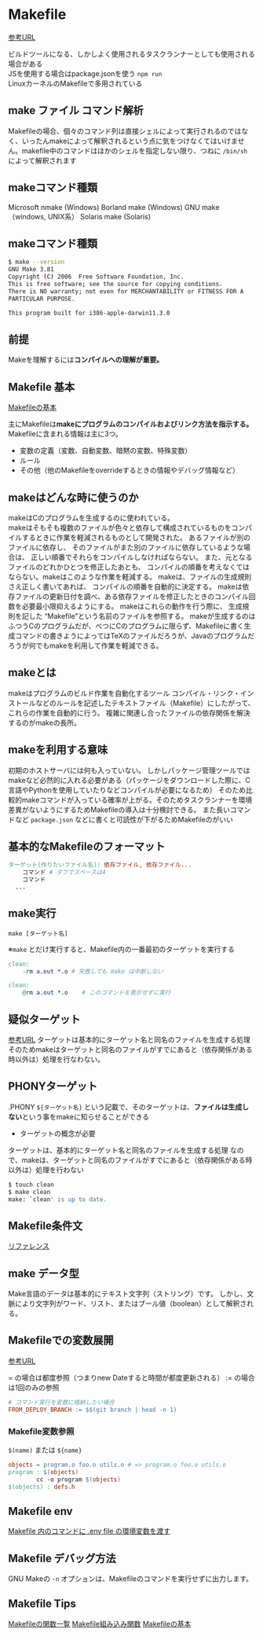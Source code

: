 # Makefile

[参考URL](http://masahir0y.blogspot.com/2012/02/linuxmakefile-4.html)  

ビルドツールになる、しかしよく使用されるタスクランナーとしても使用される場合がある  
JSを使用する場合はpackage.jsonを使う `npm run`  
LinuxカーネルのMakefileで多用されている

## make ファイル コマンド解析

Makefileの場合、個々のコマンド列は直接シェルによって実行されるのではなく、いったんmakeによって解釈されるという点に気をつけなくてはいけません。makefile中のコマンドはほかのシェルを指定しない限り、つねに `/bin/sh` によって解釈されます

## makeコマンド種類

Microsoft nmake (Windows)
Borland make (Windows)
GNU make（windows, UNIX系）
Solaris make (Solaris)

## makeコマンド種類

```sh
$ make --version
GNU Make 3.81
Copyright (C) 2006  Free Software Foundation, Inc.
This is free software; see the source for copying conditions.
There is NO warranty; not even for MERCHANTABILITY or FITNESS FOR A
PARTICULAR PURPOSE.

This program built for i386-apple-darwin11.3.0
```

## 前提

Makeを理解するには**コンパイルへの理解が重要。**

## Makefile 基本

[Makefileの基本](https://zenn.dev/keitean/articles/aaef913b433677)

主にMakefileは**makeにプログラムのコンパイルおよびリンク方法を指示する。**
Makefileに含まれる情報は主に3つ。

- 変数の定義（変数、自動変数、暗黙の変数、特殊変数）
- ルール
- その他（他のMakefileをoverrideするときの情報やデバッグ情報など）

## makeはどんな時に使うのか

makeはCのプログラムを生成するのに使われている。  
makeはそもそも複数のファイルが色々と依存して構成されているものをコンパイルするときに作業を軽減されるものとして開発された。
あるファイルが別のファイルに依存し、 そのファイルがまた別のファイルに依存しているような場合は、 正しい順番でそれらをコンパイルしなければならない。 また、元となるファイルのどれかひとつを修正したあとも、 コンパイルの順番を考えなくてはならない。makeはこのような作業を軽減する。
makeは、ファイルの生成規則さえ正しく書いてあれば、 コンパイルの順番を自動的に決定する。
makeは依存ファイルの更新日付を調べ、ある依存ファイルを修正したときのコンパイル回数を必要最小限抑えるようにする。
makeはこれらの動作を行う際に、 生成規則を記した “Makefile”という名前のファイルを参照する。
makeが生成するのはふつうCのプログラムだが、べつにCのプログラムに限らず、Makefileに書く生成コマンドの書きようによってはTeXのファイルだろうが、Javaのプログラムだろうが何でもmakeを利用して作業を軽減できる。

## makeとは

makeはプログラムのビルド作業を自動化するツール
コンパイル・リンク・インストールなどのルールを記述したテキストファイル（Makefile）にしたがって、これらの作業を自動的に行う。
複雑に関連し合ったファイルの依存関係を解決するのがmakeの長所。

## makeを利用する意味

初期のホストサーバには何も入っていない。
しかしパッケージ管理ツールではmakeなど必然的に入れる必要がある（パッケージをダウンロードした際に、C言語やPythonを使用していたりなどコンパイルが必要になるため）
そのため比較的makeコマンドが入っている確率が上がる。そのためタスクランナーを環境差異がないようにするためMakefileの導入は十分検討できる。
また長いコマンドなど `package.json` などに書くと可読性が下がるためMakefileのがいい

## 基本的なMakefileのフォーマット

```makefile
ターゲット(作りたいファイル名): 依存ファイル, 依存ファイル...
    コマンド # タブでスペースは4
    コマンド
  ...
```

## make実行

`make [ターゲット名]`

※`make` とだけ実行すると、Makefile内の一番最初のターゲットを実行する

```Makefile
clean:
    -rm a.out *.o # 失敗しても make は中断しない

clean:
    @rm a.out *.o    # このコマンドを表示せずに実行

```

## 疑似ターゲット

[参考URL](https://yu-nix.com/archives/makefile-phony/)
ターゲットは基本的にターゲット名と同名のファイルを生成する処理
そのためmakeはターゲットと同名のファイルがすでにあると（依存関係がある時以外は）処理を行なわない。

## PHONYターゲット

.PHONY `${ターゲット名}` という記載で、そのターゲットは、**ファイルは生成しない**という事をmakeに知らせることができる

- ターゲットの概念が必要

ターゲットは、基本的にターゲット名と同名のファイルを生成する処理
なので、makeは、ターゲットと同名のファイルがすでにあると（依存関係がある時以外は）処理を行わない

```sh
$ touch clean
$ make clean
make: `clean' is up to date.
```

## Makefile条件文

[リファレンス](http://quruli.ivory.ne.jp/document/make_3.79.1/make-jp_6.html)

## make データ型

Make言語のデータは基本的にテキスト文字列（ストリング）です。
しかし、文脈により文字列がワード、リスト、またはブール値（boolean）として解釈される。

## Makefileでの変数展開

[参考URL](https://www.nooozui.com/entry/20200129/1580277274)

= の場合は都度参照（つまりnew Dateすると時間が都度更新される）
:= の場合は1回のみの参照

```Makefile
# コマンド実行を変数に格納したい場合
FROM_DEPLOY_BRANCH := $$(git branch | head -n 1)
```

### Makefile変数参照

`$(name)` または `${name}`

```makefile
objects = program.o foo.o utils.o # => program.o foo.o utils.o
program : $(objects)
        cc -o program $(objects) 
$(objects) : defs.h
```

## Makefile env

[Makefile 内のコマンドに .env file の環境変数を渡す](https://qiita.com/k_ikasumipowder/items/4136884d98cc8c7c7339)

## Makefile デバッグ方法

GNU Makeの `-n` オプションは、Makefileのコマンドを実行せずに出力します。

## Makefile Tips

[Makefileの関数一覧](https://qiita.com/chibi929/items/b8c5f36434d5d3fbfa4a)
[Makefile組み込み関数](https://tex2e.github.io/blog/makefile/functions)
[Makefileの基本](https://zenn.dev/keitean/articles/aaef913b433677)
